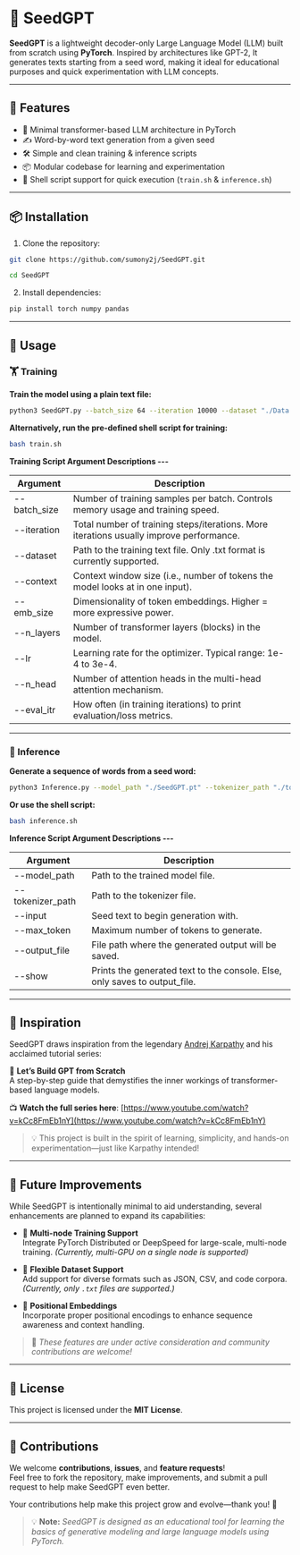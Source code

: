 # 🌱 SeedGPT

**SeedGPT** is a lightweight decoder-only Large Language Model (LLM) built from scratch using **PyTorch**. Inspired by architectures like GPT-2, It generates texts starting from a seed word, making it ideal for educational purposes and quick experimentation with LLM concepts.

---

## 🚀 Features

- 🧠 Minimal transformer-based LLM architecture in PyTorch  
- ✍️ Word-by-word text generation from a given seed  
- 🛠️ Simple and clean training & inference scripts  
- 📦 Modular codebase for learning and experimentation  
- 📜 Shell script support for quick execution (`train.sh` & `inference.sh`)

---

## 📦 Installation

1. Clone the repository:

```bash
git clone https://github.com/sumony2j/SeedGPT.git

cd SeedGPT
```
2. Install dependencies:

```bash
pip install torch numpy pandas
```

---

## 🚀 Usage

### 🏋️ Training

**Train the model using a plain text file:**

```bash
python3 SeedGPT.py --batch_size 64 --iteration 10000 --dataset "./Data.txt" --context 256 --emb_size 384 --n_layers 6 --lr 3e-4 --n_head 6 --eval_itr 100
```

**Alternatively, run the pre-defined shell script for training:**

```bash
bash train.sh
```

**Training Script Argument Descriptions ---**

| Argument     | Description                                                                             |
|--------------|-----------------------------------------------------------------------------------------|
| --batch_size | Number of training samples per batch. Controls memory usage and training speed.         |
| --iteration  | Total number of training steps/iterations. More iterations usually improve performance. |
| --dataset    | Path to the training text file. Only .txt format is currently supported.                |
| --context    | Context window size (i.e., number of tokens the model looks at in one input).           |
| --emb_size   | Dimensionality of token embeddings. Higher = more expressive power.                     |
| --n_layers   | Number of transformer layers (blocks) in the model.                                     |
| --lr         | Learning rate for the optimizer. Typical range: 1e-4 to 3e-4.                           |
| --n_head     | Number of attention heads in the multi-head attention mechanism.                        |
| --eval_itr   | How often (in training iterations) to print evaluation/loss metrics.                    |


---


### 🧠 Inference

**Generate a sequence of words from a seed word:**

```bash
python3 Inference.py --model_path "./SeedGPT.pt" --tokenizer_path "./tokenizer.json" --input "Hello"    --max_token 10000 --output_file "./llm_output.txt" --show false
```
**Or use the shell script:**

```bash
bash inference.sh
```

**Inference Script Argument Descriptions ---**

| Argument         | Description                                                                 |
|------------------|-----------------------------------------------------------------------------|
| --model_path     | Path to the trained model file.                                             |
| --tokenizer_path | Path to the tokenizer file.                                                 |
| --input          | Seed text to begin generation with.                                         |
| --max_token      | Maximum number of tokens to generate.                                       |
| --output_file    | File path where the generated output will be saved.                         |
| --show           | Prints the generated text to the console. Else, only saves to output_file.  |

---

## 🌟 Inspiration

SeedGPT draws inspiration from the legendary [Andrej Karpathy](https://www.youtube.com/@karpathy) and his acclaimed tutorial series:

🎥 **Let’s Build GPT from Scratch**  
A step-by-step guide that demystifies the inner workings of transformer-based language models.

📺 **Watch the full series here**: [https://www.youtube.com/watch?v=kCc8FmEb1nY](https://www.youtube.com/watch?v=kCc8FmEb1nY)

> 💡 This project is built in the spirit of learning, simplicity, and hands-on experimentation—just like Karpathy intended!

---

## 🔮 Future Improvements

While SeedGPT is intentionally minimal to aid understanding, several enhancements are planned to expand its capabilities:

- 🧩 **Multi-node Training Support**  
  Integrate PyTorch Distributed or DeepSpeed for large-scale, multi-node training.
  *(Currently, multi-GPU on a single node is supported)*

- 📂 **Flexible Dataset Support**  
  Add support for diverse formats such as JSON, CSV, and code corpora.  
  *(Currently, only `.txt` files are supported.)*

- 🧠 **Positional Embeddings**  
  Incorporate proper positional encodings to enhance sequence awareness and context handling.

> 🚧 *These features are under active consideration and community contributions are welcome!*

---

## 📜 License

This project is licensed under the **MIT License**.

---

## 🤝 Contributions

We welcome **contributions**, **issues**, and **feature requests**!  
Feel free to fork the repository, make improvements, and submit a pull request to help make SeedGPT even better.

Your contributions help make this project grow and evolve—thank you! 🙏

> 💡 **Note:** *SeedGPT is designed as an educational tool for learning the basics of generative modeling and large language models using PyTorch.*
